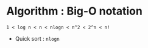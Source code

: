 # Algorithm : Big-O notation

```
1 < log n < n < nlogn < n^2 < 2^n < n!
```

- Quick sort : `nlogn`